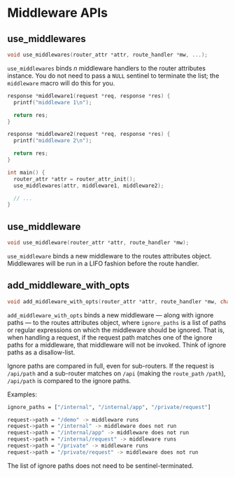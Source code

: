 # Middleware APIs

## use_middlewares

```c
void use_middlewares(router_attr *attr, route_handler *mw, ...);
```

`use_middlewares` binds *n* middleware handlers to the router attributes instance.
You do not need to pass a `NULL` sentinel to terminate the list; the `middleware` macro
will do this for you.

```c
response *middleware1(request *req, response *res) {
  printf("middleware 1\n");

  return res;
}

response *middleware2(request *req, response *res) {
  printf("middleware 2\n");

  return res;
}

int main() {
  router_attr *attr = router_attr_init();
  use_middlewares(attr, middleware1, middleware2);

  // ...
}
```

## use_middleware

```c
void use_middleware(router_attr *attr, route_handler *mw);
```

`use_middleware` binds a new middleware to the routes attributes object. Middlewares will be run in a LIFO fashion before the route handler.

## add_middleware_with_opts

```c
void add_middleware_with_opts(router_attr *attr, route_handler *mw, char *ignore_path, ...);
```

`add_middleware_with_opts` binds a new middleware — along with ignore
paths — to the routes attributes object, where `ignore_paths` is a list of paths or regular expressions on which the middleware should be ignored.
That is, when handling a request, if the request path matches one of the ignore paths for a middleware, that
middleware will not be invoked. Think of ignore paths as a disallow-list.

Ignore paths are compared in full, even for sub-routers. If the request is
`/api/path` and a sub-router matches on `/api` (making the `route_path` `/path`),
`/api/path` is compared to the ignore paths.

Examples:

```sh
ignore_paths = ["/internal", "/internal/app", "/private/request"]

request->path = "/demo" -> middleware runs
request->path = "/internal" -> middleware does not run
request->path = "/internal/app" -> middleware does not run
request->path = "/internal/request" -> middleware runs
request->path = "/private" -> middleware runs
request->path = "/private/request" -> middleware does not run
```

The list of ignore paths does not need to be sentinel-terminated.
